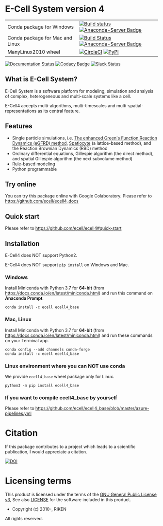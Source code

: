 E-Cell System version 4
=======================

|   |  |
| ------------- | ------------- |
| Conda package for Windows | [![Build status](https://ci.appveyor.com/api/projects/status/8xxyc6q057dkn0vu/branch/master?svg=true)](https://ci.appveyor.com/project/ecell/ecell4-base-aj36m/branch/master) [![Anaconda-Server Badge](https://anaconda.org/ecell/ecell4_base/badges/version.svg)](https://anaconda.org/ecell/ecell4_base) |
| Conda package for Mac and Linux | [![Build Status](https://travis-ci.org/ecell/ecell4_base.svg?branch=develop)](https://travis-ci.org/ecell/ecell4_base) [![Anaconda-Server Badge](https://anaconda.org/ecell/ecell4_base/badges/version.svg)](https://anaconda.org/ecell/ecell4_base) |
| ManyLinux2010 wheel | [![CircleCI](https://circleci.com/gh/ecell/ecell4_base.svg?style=svg)](https://circleci.com/gh/ecell/ecell4_base) [![PyPI](https://img.shields.io/pypi/v/ecell4_base.svg)](https://pypi.python.org/pypi/ecell4_base) |

[![Documentation Status](https://readthedocs.org/projects/ecell4/badge/?version=latest)](http://ecell4.readthedocs.org/en/latest/?badge=latest)
[![Codacy Badge](https://api.codacy.com/project/badge/Grade/87e076986e354b508f66af0a0ca3373d)](https://www.codacy.com/app/ecell/ecell4_base?utm_source=github.com&amp;utm_medium=referral&amp;utm_content=ecell/ecell4_base&amp;utm_campaign=Badge_Grade)
[![Slack Status](https://img.shields.io/badge/chat-on%20slack-50baa6.svg)](https://ecell-project.herokuapp.com/)
<!---[![Slack Status](https://ecell-project.herokuapp.com/badge.svg)](https://ecell-project.herokuapp.com/)--->

What is E-Cell System?
----------------------

E-Cell System is a software platform for modeling, simulation and analysis of complex, heterogeneous and multi-scale systems like a cell.

E-Cell4 accepts multi-algorithms, multi-timescales and multi-spatial-representations as its central feature.

Features
--------

- Single particle simulations, i.e. [The enhanced Green's Function Reaction Dynamics (eGFRD) method](http://gfrd.org), [Spatiocyte](http://spatiocyte.org) (a lattice-based method), and the Reaction Brownian Dynamics (RBD) method
- Ordinary differential equations, Gillespie algorithm (the direct method), and spatial Gillespie algorithm (the next subvolume method)
- Rule-based modeling
- Python programmable

Try online
----------

You can try this package online with Google Colaboratory.
Please refer to https://github.com/ecell/ecell4_docs

Quick start
-----------

Please refer to https://github.com/ecell/ecell4#quick-start

Installation
-------------

E-Cell4 does NOT support Python2.

E-Cell4 does NOT support `pip install` on Windows and Mac.

### Windows

Install Miniconda with Python 3.7 for **64-bit** (from https://docs.conda.io/en/latest/miniconda.html)
and run this command on **Anaconda Prompt**.

```
conda install -c ecell ecell4_base
```

### Mac, Linux
Install Miniconda with Python 3.7 for **64-bit** (from https://docs.conda.io/en/latest/miniconda.html)
and run these commands on your Terminal app.

```
conda config --add channels conda-forge
conda install -c ecell ecell4_base
```

### Linux environment where you can NOT use conda
We provide `ecell4_base` wheel package only for Linux.

```
python3 -m pip install ecell4_base
```

### If you want to compile ecell4_base by yourself

Please refer to https://github.com/ecell/ecell4_base/blob/master/azure-pipelines.yml


Citation
========

If this package contributes to a project which leads to a scientific publication, I would appreciate a citation.

[![DOI](https://zenodo.org/badge/6348303.svg)](https://zenodo.org/badge/latestdoi/6348303)

Licensing terms
===============

This product is licensed under the terms of the [GNU General Public License v3](https://github.com/ecell/ecell4_base/blob/master/LICENSE),
See also [LICENSE](https://github.com/ecell/ecell4_base/blob/master/LICENSE) for the software included in this product.

- Copyright (c) 2010-, RIKEN

All rights reserved.
